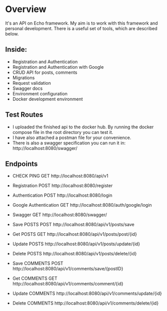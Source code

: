 # Overview
It's an API on Echo framework.
My aim is to work with this framework and personal development.
There is a useful set of tools, which are described below.

## Inside:

- Registration and Authentication
- Registration and Authentication with Google
- CRUD API for posts, comments
- Migrations
- Request validation
- Swagger docs
- Environment configuration
- Docker development environment

## Test Routes
- I uploaded the finished api to the docker hub. By running the docker compose file in the root directory you can test it.
- I have also attached a postman file for your convenience.
- There is also a swagger specification you can run it in: http://localhost:8080/swagger/

## Endpoints


- CHECK PING GET http://localhost:8080/api/v1


- Registration POST http://localhost:8080/register
- Authentication POST http://localhost:8080/login
- Google Authentication GET http://localhost:8080/auth/google/login


- Swagger GET http://localhost:8080/swagger/


- Save POSTS POST http://localhost:8080/api/v1/posts/save
- Get POSTS GET http://localhost:8080/api/v1/posts/post/{id}
- Update POSTS http://localhost:8080/api/v1/posts/update/{id}
- Delete POSTS http://localhost:8080/api/v1/posts/delete/{id}


- Save COMMENTS POST http://localhost:8080/api/v1/comments/save/{postID}
- Get COMMENTS GET http://localhost:8080/api/v1/comments/comment/{id}
- Update COMMENTS http://localhost:8080/api/v1/comments/update/{id}
- Delete COMMENTS http://localhost:8080/api/v1/comments/delete/{id}
